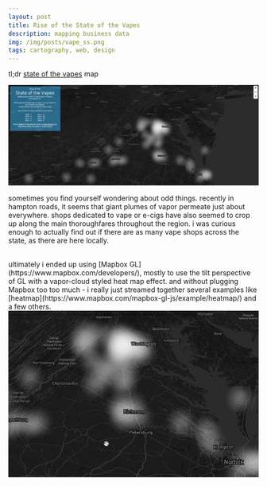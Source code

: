 ```yaml
---
layout: post
title: Rise of the State of the Vapes
description: mapping business data  
img: /img/posts/vape_ss.png
tags: cartography, web, design
---
```

tl;dr [state of the vapes](http://jonahadkins.github.io/vapes.html) map

<div class="img_row">
    <img class="col three" src="/img/posts/vapes_ss2.png">
</div>

sometimes you find yourself wondering about odd things. recently in hampton roads, it seems that giant plumes of vapor
permeate just about everywhere. shops dedicated to vape or e-cigs have also seemed to crop up along the main thoroughfares throughout the region. i was curious enough to actually find out if there are as many vape shops across the state, as there are here locally.

<br>
ultimately i ended up using [Mapbox GL](https://www.mapbox.com/developers/), mostly to use the tilt perspective of GL with a vapor-cloud styled heat map effect. and without plugging Mapbox too too much - i really just streamed together several examples like [heatmap](https://www.mapbox.com/mapbox-gl-js/example/heatmap/) and a few others.

<div class="img_row">
    <img class="col three" src="/img/posts/vape2.gif">
</div>
